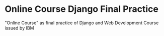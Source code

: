 # Online Course Django Final Practice
 "Online Course" as final practice of Django and Web Development Course issued by IBM
